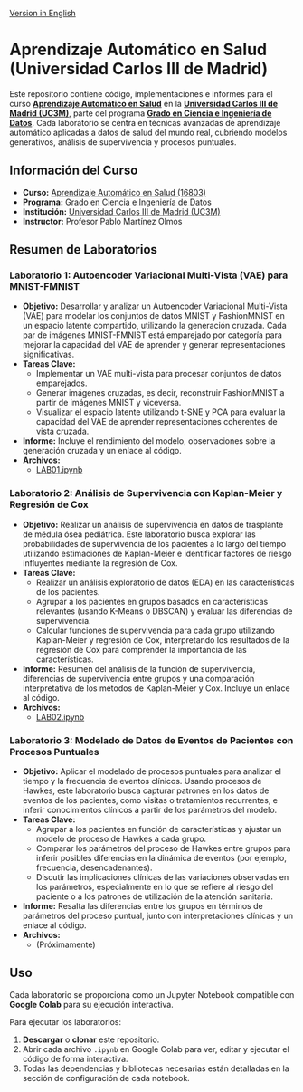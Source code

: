 [Version in English](./README.md)

# Aprendizaje Automático en Salud (Universidad Carlos III de Madrid)

Este repositorio contiene código, implementaciones e informes para el curso **[Aprendizaje Automático en Salud](https://aplicaciones.uc3m.es/cpa/generaFicha?est=350&anio=2024&plan=392&asig=16803&idioma=2)** en la **[Universidad Carlos III de Madrid (UC3M)](https://www.uc3m.es/home)**, parte del programa **[Grado en Ciencia e Ingeniería de Datos](https://www.uc3m.es/bachelor-degree/data-science)**. Cada laboratorio se centra en técnicas avanzadas de aprendizaje automático aplicadas a datos de salud del mundo real, cubriendo modelos generativos, análisis de supervivencia y procesos puntuales.

## Información del Curso
- **Curso:** [Aprendizaje Automático en Salud (16803)](https://aplicaciones.uc3m.es/cpa/generaFicha?est=350&anio=2024&plan=392&asig=16803&idioma=2) 
- **Programa:** [Grado en Ciencia e Ingeniería de Datos](https://www.uc3m.es/bachelor-degree/data-science)
- **Institución:** [Universidad Carlos III de Madrid (UC3M)](https://www.uc3m.es/home)
- **Instructor:** Profesor Pablo Martínez Olmos

## Resumen de Laboratorios

### Laboratorio 1: Autoencoder Variacional Multi-Vista (VAE) para MNIST-FMNIST
- **Objetivo:** Desarrollar y analizar un Autoencoder Variacional Multi-Vista (VAE) para modelar los conjuntos de datos MNIST y FashionMNIST en un espacio latente compartido, utilizando la generación cruzada. Cada par de imágenes MNIST-FMNIST está emparejado por categoría para mejorar la capacidad del VAE de aprender y generar representaciones significativas.
- **Tareas Clave:**
  - Implementar un VAE multi-vista para procesar conjuntos de datos emparejados.
  - Generar imágenes cruzadas, es decir, reconstruir FashionMNIST a partir de imágenes MNIST y viceversa.
  - Visualizar el espacio latente utilizando t-SNE y PCA para evaluar la capacidad del VAE de aprender representaciones coherentes de vista cruzada.
- **Informe:** Incluye el rendimiento del modelo, observaciones sobre la generación cruzada y un enlace al código.
- **Archivos:** 
  - [LAB01.ipynb](./LAB01.ipynb)

### Laboratorio 2: Análisis de Supervivencia con Kaplan-Meier y Regresión de Cox
- **Objetivo:** Realizar un análisis de supervivencia en datos de trasplante de médula ósea pediátrica. Este laboratorio busca explorar las probabilidades de supervivencia de los pacientes a lo largo del tiempo utilizando estimaciones de Kaplan-Meier e identificar factores de riesgo influyentes mediante la regresión de Cox.
- **Tareas Clave:**
  - Realizar un análisis exploratorio de datos (EDA) en las características de los pacientes.
  - Agrupar a los pacientes en grupos basados en características relevantes (usando K-Means o DBSCAN) y evaluar las diferencias de supervivencia.
  - Calcular funciones de supervivencia para cada grupo utilizando Kaplan-Meier y regresión de Cox, interpretando los resultados de la regresión de Cox para comprender la importancia de las características.
- **Informe:** Resumen del análisis de la función de supervivencia, diferencias de supervivencia entre grupos y una comparación interpretativa de los métodos de Kaplan-Meier y Cox. Incluye un enlace al código.
- **Archivos:**
  - [LAB02.ipynb](./LAB02.ipynb)

### Laboratorio 3: Modelado de Datos de Eventos de Pacientes con Procesos Puntuales
- **Objetivo:** Aplicar el modelado de procesos puntuales para analizar el tiempo y la frecuencia de eventos clínicos. Usando procesos de Hawkes, este laboratorio busca capturar patrones en los datos de eventos de los pacientes, como visitas o tratamientos recurrentes, e inferir conocimientos clínicos a partir de los parámetros del modelo.
- **Tareas Clave:**
  - Agrupar a los pacientes en función de características y ajustar un modelo de proceso de Hawkes a cada grupo.
  - Comparar los parámetros del proceso de Hawkes entre grupos para inferir posibles diferencias en la dinámica de eventos (por ejemplo, frecuencia, desencadenantes).
  - Discutir las implicaciones clínicas de las variaciones observadas en los parámetros, especialmente en lo que se refiere al riesgo del paciente o a los patrones de utilización de la atención sanitaria.
- **Informe:** Resalta las diferencias entre los grupos en términos de parámetros del proceso puntual, junto con interpretaciones clínicas y un enlace al código.
- **Archivos:** 
  - (Próximamente)

## Uso
Cada laboratorio se proporciona como un Jupyter Notebook compatible con **Google Colab** para su ejecución interactiva. 

Para ejecutar los laboratorios:
1. **Descargar** o **clonar** este repositorio.
2. Abrir cada archivo `.ipynb` en Google Colab para ver, editar y ejecutar el código de forma interactiva.
3. Todas las dependencias y bibliotecas necesarias están detalladas en la sección de configuración de cada notebook.
